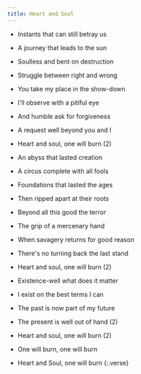 ```yaml
---
title: Heart and Soul
---
```


- Instants that can still betray us
- A journey that leads to the sun
- Soulless and bent on destruction
- Struggle between right and wrong
- You take my place in the show-down
- I'll observe with a pitiful eye
- And humble ask for forgiveness
- A request well beyond you and I
- Heart and soul, one will burn (2)

- An abyss that lasted creation
- A circus complete with all fools
- Foundations that lasted the ages
- Then ripped apart at their roots
- Beyond all this good the terror
- The grip of a mercenary hand
- When savagery returns
for good reason
- There's no turning back the last stand
- Heart and soul, one will burn (2)

- Existence-well what does it matter
- I exist on the best terms I can
- The past is now part of my future
- The present is well out of hand (2)
- Heart and soul, one will burn (2)
- One will burn, one will burn
- Heart and Soul, one will burn
{:.verse}

